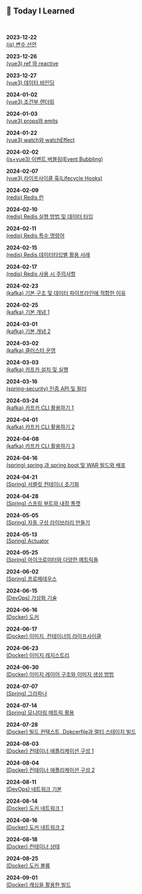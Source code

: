 
## 📝 Today I Learned
<br> 

**2023-12-22** <br>
[(js) 변수 선언](https://github.com/dlask913/TIL/blob/main/js/variable-declaration.md)

**2023-12-26** <br>
[(vue3) ref 와 reactive](https://github.com/dlask913/TIL/blob/main/vue3/ref-and-reactive.md)

**2023-12-27** <br>
[(vue3) 데이터 바인딩](https://github.com/dlask913/TIL/blob/main/vue3/data-binding.md)

**2024-01-02** <br>
[(vue3) 조건부 렌더링](https://github.com/dlask913/TIL/blob/main/vue3/conditional-rendering.md)

**2024-01-03** <br>
[(vue3) props와 emits](https://github.com/dlask913/TIL/blob/main/vue3/props-and-emits.md)

**2024-01-22** <br>
[(vue3) watch와 watchEffect](https://github.com/dlask913/TIL/blob/main/vue3/watch-and-watchEffect.md)

**2024-02-02** <br>
[(js+vue3) 이벤트 버블링(Event Bubbling)](https://github.com/dlask913/TIL/blob/main/js/event-bubbling.md)

**2024-02-07** <br>
[(vue3) 라이프사이클 훅(Lifecycle Hooks)](https://github.com/dlask913/TIL/blob/main/vue3/lifecycle-hooks.md)

**2024-02-09** <br>
[(redis) Redis 란](https://github.com/dlask913/TIL/blob/main/redis/what-is-redis.md)

**2024-02-10** <br>
[(redis) Redis 실행 방법 및 데이터 타입](https://github.com/dlask913/TIL/blob/main/redis/how-to-use-redis.md)

**2024-02-11** <br>
[(redis) Redis 특수 명령어](https://github.com/dlask913/TIL/blob/main/redis/redis-commands.md)

**2024-02-15** <br>
[(redis) Redis 데이터타입별 활용 사례](https://github.com/dlask913/TIL/blob/main/redis/guide-to-data-types.md)

**2024-02-17** <br>
[(redis) Redis 사용 시 주의사항](https://github.com/dlask913/TIL/blob/main/redis/precautions-when-using-redis.md)

**2024-02-23** <br>
[(kafka) 기본 구조 및 데이터 파이프라인에 적합한 이유](https://github.com/dlask913/TIL/blob/main/kafka/why-use-kafka-data-pipelines.md)

**2024-02-25** <br>
[(kafka) 기본 개념 1](https://github.com/dlask913/TIL/blob/main/kafka/broker-cluster-log-segment-cleanup.md)

**2024-03-01** <br>
[(kafka) 기본 개념 2](https://github.com/dlask913/TIL/blob/main/kafka/replication-isr-topic-partition-record.md)

**2024-03-02** <br>
[(kafka) 클러스터 운영](https://github.com/dlask913/TIL/blob/main/kafka/cluster-operiations.md)

**2024-03-03** <br>
[(kafka) 카프카 설치 및 실행](https://github.com/dlask913/TIL/blob/main/kafka/install-and-run.md)

**2024-03-16** <br>
[(spring-security) 인증 API 및 필터](https://github.com/dlask913/TIL/blob/main/spring-security/authentication-api-and-filter.md)

**2024-03-24** <br>
[(kafka) 카프카 CLI 활용하기 1](https://github.com/dlask913/TIL/blob/main/kafka/kafka-topics-and-kafka-configs.md)

**2024-04-01** <br>
[(kafka) 카프카 CLI 활용하기 2](https://github.com/dlask913/TIL/blob/main/kafka/kafka-console-producer-and-consumer.md)

**2024-04-08** <br>
[(kafka) 카프카 CLI 활용하기 3](https://github.com/dlask913/TIL/blob/main/kafka/kafka-consumer-groups-and-etc.md)

**2024-04-16** <br>
[(spring) spring 과 spring boot 및 WAR 빌드와 배포](https://github.com/dlask913/TIL/blob/main/spring/spring-and-boot-and-war.md)

**2024-04-21** <br>
[(Spring) 서블릿 컨테이너 초기화](https://github.com/dlask913/TIL/blob/main/spring/spring-servlet-container.md)

**2024-04-28** <br>
[(Spring) 스프링 부트와 내장 톰캣](https://github.com/dlask913/TIL/blob/main/spring/spring-boot-and-embed-tomcat.md)

**2024-05-05** <br>
[(Spring) 자동 구성 라이브러리 만들기](https://github.com/dlask913/TIL/blob/main/spring/auto-configuration.md)

**2024-05-13** <br>
[(Spring) Actuator](https://github.com/dlask913/TIL/blob/main/spring/spring-actuator.md)

**2024-05-25** <br>
[(Spring) 마이크로미터와 다양한 메트릭들](https://github.com/dlask913/TIL/blob/main/spring/micrometer-and-metrics.md)

**2024-06-02** <br>
[(Spring) 프로메테우스](https://github.com/dlask913/TIL/blob/main/spring/prometheus.md)

**2024-06-15** <br>
[(DevOps) 가상화 기술](https://github.com/dlask913/TIL/blob/main/devops/virtualization.md)

**2024-06-16** <br>
[(Docker) 도커](https://github.com/dlask913/TIL/blob/main/devops/docker.md)

**2024-06-17** <br>
[(Docker) 이미지, 컨테이너의 라이프사이클](https://github.com/dlask913/TIL/blob/main/devops/image-and-container-life-cycle.md)

**2024-06-23** <br>
[(Docker) 이미지 레지스트리](https://github.com/dlask913/TIL/blob/main/devops/image-registry.md)

**2024-06-30** <br>
[(Docker) 이미지 레이어 구조와 이미지 생성 방법](https://github.com/dlask913/TIL/blob/main/devops/image-layer-commit-build.md)

**2024-07-07** <br>
[(Spring) 그라파나](https://github.com/dlask913/TIL/blob/main/spring/grafana.md)

**2024-07-14** <br>
[(Spring) 모니터링 메트릭 활용](https://github.com/dlask913/TIL/blob/main/spring/make-metrics.md)

**2024-07-28** <br>
[(Docker) 빌드 컨텍스트, Dokcerfile과 멀티 스테이지 빌드](https://github.com/dlask913/TIL/blob/main/devops/dockerfile-multi-stage-build.md)

**2024-08-03** <br>
[(Docker) 컨테이너 애플리케이션 구성 1](https://github.com/dlask913/TIL/blob/main/devops/cloud-and-container-application.md)

**2024-08-04** <br>
[(Docker) 컨테이너 애플리케이션 구성 2](https://github.com/dlask913/TIL/blob/main/devops/container-application-2.md)

**2024-08-11** <br>
[(DevOps) 네트워크 기본](https://github.com/dlask913/TIL/blob/main/devops/network-basics.md)

**2024-08-14** <br>
[(Docker) 도커 네트워크 1](https://github.com/dlask913/TIL/blob/main/devops/docker-network-1.md)

**2024-08-16** <br>
[(Docker) 도커 네트워크 2](https://github.com/dlask913/TIL/blob/main/devops/docker-network-2.md)

**2024-08-18** <br>
[(Docker) 컨테이너 상태](https://github.com/dlask913/TIL/blob/main/devops/container-state.md)

**2024-08-25** <br>
[(Docker) 도커 볼륨](https://github.com/dlask913/TIL/blob/main/devops/docker-volume.md)

**2024-09-01** <br>
[(Docker) 캐싱을 활용한 빌드](https://github.com/dlask913/TIL/blob/main/devops/image-build-with-cache.md)